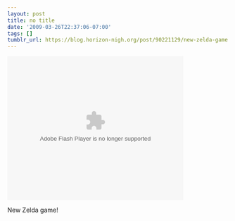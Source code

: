 ```yaml
---
layout: post
title: no title
date: '2009-03-26T22:37:06-07:00'
tags: []
tumblr_url: https://blog.horizon-nigh.org/post/90221129/new-zelda-game
---
```

<object classid="clsid:d27cdb6e-ae6d-11cf-96b8-444553540000" codebase="http://download.macromedia.com/pub/shockwave/cabs/flash/swflash.cab#version=8,0,0,0" id="gtembed" width="400" height="327">	<param name="allowScriptAccess" value="sameDomain"> <param name="allowFullScreen" value="true"> <param name="movie" value="http://www.gametrailers.com/remote_wrap.php?mid=47155"> <param name="quality" value="high"> <embed src="http://www.gametrailers.com/remote_wrap.php?mid=47155" swliveconnect="true" name="gtembed" align="middle" allowscriptaccess="sameDomain" allowfullscreen="true" quality="high" pluginspage="http://www.macromedia.com/go/getflashplayer" type="application/x-shockwave-flash" width="400" height="327"></embed> </object>  

New Zelda game!

